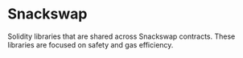 # Snackswap

Solidity libraries that are shared across Snackswap contracts. These libraries are focused on safety and gas efficiency.